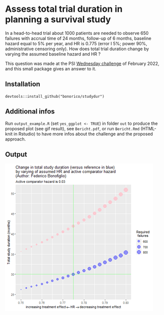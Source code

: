 # Assess total trial duration in planning a survival study  
In a head-to-head trial about 1000 patients are needed to observe 650 failures with accrual time of 24 months, follow-up of 6 months, baseline hazard equal to 5% per year, and HR is 0.775 (error I 5%; power 90%, administrative censoring only). 
How does total trial duration change by varying the assumed baseline hazard and HR ?

This question was made at the PSI [Wednesday challenge](https://www.psiweb.org/sigs-special-interest-groups/visualisation/welcome-to-wonderful-wednesdays) of February 2022, and 
this small package gives an answer to it. 

## Installation
`devtools::install_github("bonorico/studydur")`

## Additional infos
Run `output_example.R` (set `yes_ggplot <- TRUE`) in folder `out` to produce the proposed plot (see gif result), see `Bericht.pdf`, or run `Bericht.Rmd` (HTML-knit in Rstudio) to have more infos about the challenge and the proposed approach.

## Output 

![Alt Text](https://github.com/bonorico/PSI_Wed_Challenge_February/blob/main/out/Wednesday_challenge.gif)
